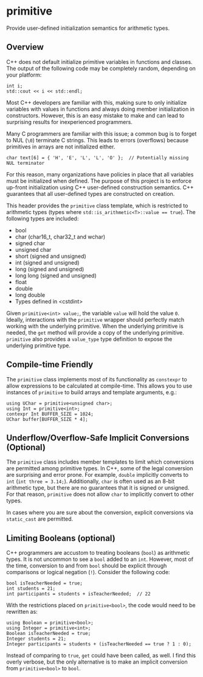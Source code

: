 # primitive
Provide user-defined initialization semantics for arithmetic types.

## Overview
C++ does not default initialize primitive variables in functions and classes. The output of the following code may be completely random, depending on your platform:

    int i;
    std::cout << i << std::endl;
    
Most C++ developers are familiar with this, making sure to only initialize variables with values in functions and always doing member initialization in constructors. However, this is an easy mistake to make and can lead to surprising results for inexperienced programmers.

Many C programmers are familiar with this issue; a common bug is to forget to NUL (`\0`) terminate C strings. This leads to errors (overflows) because primitives in arrays are not initialized either.

    char text[6] = { 'H', 'E', 'L', 'L', 'O' };  // Potentially missing NUL terminator
    
For this reason, many organizations have policies in place that all variables must be initialized when defined. The purpose of this project is to enforce up-front initialization using C++ user-defined construction semantics. C++ guarantees that all user-defined types are constructed on creation.

This header provides the `primitive` class template, which is restricted to arithmetic types (types where `std::is_arithmetic<T>::value == true`). The following types are included:

* bool
* char (char16_t, char32_t and wchar) 
* signed char
* unsigned char
* short (signed and unsigned)
* int (signed and unsigned)
* long (signed and unsigned)
* long long (signed and unsigned)
* float
* double
* long double
* Types defined in &lt;cstdint&gt;

Given `primitive<int> value;`, the variable `value` will hold the value `0`. Ideally, interactions with the `primitive` wrapper should perfectly match working with the underlying primitive. When the underlying primitive is needed, the `get` method will provide a copy of the underlying primitive. `primitive` also provides a `value_type` type definition to expose the underlying primitive type.

## Compile-time Friendly
The `primitive` class implements most of its functionality as `constexpr` to allow expressions to be calculated at compile-time. This allows you to use instances of `primitive` to build arrays and template arguments, e.g.:

    using UChar = primitive<unsigned char>;
    using Int = primitive<int>;
    contexpr Int BUFFER_SIZE = 1024; 
    UChar buffer[BUFFER_SIZE * 4];
    
## Underflow/Overflow-Safe Implicit Conversions (Optional)
The `primitive` class includes member templates to limit which conversions are permitted among primitive types. In C++, some of the legal conversion are surprising and error prone. For example, `double` implicitly converts to `int` (`int three = 3.14;`). Additionally, `char` is often used as an 8-bit arithmetic type, but there are no guarantees that it is signed or unsigned. For that reason, `primitive` does not allow `char` to implicitly convert to other types.

In cases where you are sure about the conversion, explicit conversions via `static_cast` are permitted.

## Limiting Booleans (optional)
C++ programmers are accustom to treating booleans (`bool`) as arithmetic types. It is not uncommon to see a `bool` added to an `int`. However, most of the time, conversion to and from `bool` should be explicit through comparisons or logical negation (`!`). Consider the following code:

    bool isTeacherNeeded = true;
    int students = 21;
    int participants = students + isTeacherNeeded;  // 22
    
With the restrictions placed on `primitive<bool>`, the code would need to be rewritten as:

    using Boolean = primitive<bool>;
    using Integer = primitive<int>;
    Boolean isTeacherNeeded = true;
    Integer students = 21;
    Integer participants = students + (isTeacherNeeded == true ? 1 : 0);
    
Instead of comparing to `true`, `get` could have been called, as well. I find this overly verbose, but the only alternative is to make an implicit conversion from `primitive<bool>` to `bool`.
